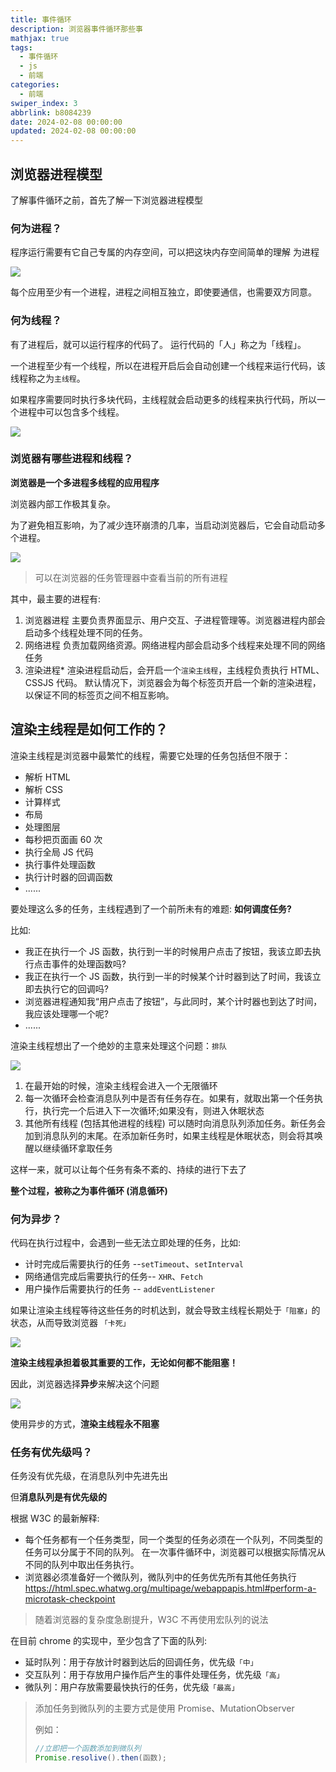 ```yaml
---
title: 事件循环
description: 浏览器事件循环那些事
mathjax: true
tags:
  - 事件循环
  - js
  - 前端
categories:
  - 前端
swiper_index: 3
abbrlink: b8084239
date: 2024-02-08 00:00:00
updated: 2024-02-08 00:00:00
---
```


## 浏览器进程模型

了解事件循环之前，首先了解一下浏览器进程模型

### 何为进程？

程序运行需要有它自己专属的内存空间，可以把这块内存空间简单的理解 为进程

![](https://cdn.jsdelivr.net/gh/1405720461/blog_img@main/study/48.png)

每个应用至少有⼀个进程，进程之间相互独立，即使要通信，也需要双方同意。

### 何为线程？

有了进程后，就可以运行程序的代码了。 运⾏代码的「⼈」称之为「线程」。

⼀个进程至少有⼀个线程，所以在进程开启后会自动创建⼀个线程来运行代码，该线程称之为`主线程`。

如果程序需要同时执行多块代码，主线程就会启动更多的线程来执行代码，所以⼀个进程中可以包含多个线程。

![](https://cdn.jsdelivr.net/gh/1405720461/blog_img@main/study/49.png)

### 浏览器有哪些进程和线程？

**浏览器是⼀个多进程多线程的应⽤程序**

浏览器内部工作极其复杂。

为了避免相互影响，为了减少连环崩溃的几率，当启动浏览器后，它会自动启动多个进程。

![](https://cdn.jsdelivr.net/gh/1405720461/blog_img@main/study/50.png)

> 可以在浏览器的任务管理器中查看当前的所有进程

其中，最主要的进程有:

1. 浏览器进程
   主要负责界面显示、用户交互、子进程管理等。浏览器进程内部会启动多个线程处理不同的任务。
2. 网络进程
   负责加载网络资源。网络进程内部会启动多个线程来处理不同的网络任务
3. 渲染进程\*
   渲染进程启动后，会开启一个`渲染主线程`，主线程负责执行 HTML、CSSJS 代码。
   默认情况下，浏览器会为每个标签页开启一个新的渲染进程，以保证不同的标签页之间不相互影响。

## 渲染主线程是如何工作的？

渲染主线程是浏览器中最繁忙的线程，需要它处理的任务包括但不限于：

- 解析 HTML
- 解析 CSS
- 计算样式
- 布局
- 处理图层
- 每秒把页面画 60 次
- 执行全局 JS 代码
- 执行事件处理函数
- 执行计时器的回调函数
- ......

要处理这么多的任务，主线程遇到了一个前所未有的难题: **如何调度任务?**

比如:

- 我正在执行一个 JS 函数，执行到一半的时候用户点击了按钮，我该立即去执行点击事件的处理函数吗?
- 我正在执行一个 JS 函数，执行到一半的时候某个计时器到达了时间，我该立即去执行它的回调吗?
- 浏览器进程通知我“用户点击了按钮”，与此同时，某个计时器也到达了时间，我应该处理哪一个呢?
- ......

渲染主线程想出了一个绝妙的主意来处理这个问题：`排队`

![](https://cdn.jsdelivr.net/gh/1405720461/blog_img@main/study/51.png)

1. 在最开始的时候，渲染主线程会进入一个无限循环
2. 每一次循环会检查消息队列中是否有任务存在。如果有，就取出第一个任务执行，执行完一个后进入下一次循环;如果没有，则进入休眠状态
3. 其他所有线程 (包括其他进程的线程) 可以随时向消息队列添加任务。新任务会加到消息队列的末尾。在添加新任务时，如果主线程是休眠状态，则会将其唤醒以继续循环拿取任务

这样一来，就可以让每个任务有条不紊的、持续的进行下去了

**整个过程，被称之为事件循环 (消息循环)**

### 何为异步？

代码在执行过程中，会遇到一些无法立即处理的任务，比如:

- 计时完成后需要执行的任务 --`setTimeout`、`setInterval`
- 网络通信完成后需要执行的任务-- `XHR`、`Fetch`
- 用户操作后需要执行的任务 -- `addEventListener`

如果让渲染主线程等待这些任务的时机达到，就会导致主线程长期处于`「阻塞」`的状态，从而导致浏览器 `「卡死」`

![](https://cdn.jsdelivr.net/gh/1405720461/blog_img@main/study/52.png)

**渲染主线程承担着极其重要的工作，无论如何都不能阻塞！**

因此，浏览器选择**异步**来解决这个问题

![](https://cdn.jsdelivr.net/gh/1405720461/blog_img@main/study/53.png)

使用异步的方式，**渲染主线程永不阻塞**

### 任务有优先级吗？

任务没有优先级，在消息队列中先进先出

但**消息队列是有优先级的**

根据 W3C 的最新解释:

- 每个任务都有一个任务类型，同一个类型的任务必须在一个队列，不同类型的任务可以分属于不同的队列。
  在一次事件循环中，浏览器可以根据实际情况从不同的队列中取出任务执行。
- 浏览器必须准备好一个微队列，微队列中的任务优先所有其他任务执行
  https://html.spec.whatwg.org/multipage/webappapis.html#perform-a-microtask-checkpoint

> 随着浏览器的复杂度急剧提升，W3C 不再使用宏队列的说法

在目前 chrome 的实现中，至少包含了下面的队列:

- 延时队列：用于存放计时器到达后的回调任务，优先级`「中」`
- 交互队列：用于存放用户操作后产生的事件处理任务，优先级`「高」`
- 微队列：用户存放需要最快执行的任务，优先级`「最高」`

> 添加任务到微队列的主要方式是使用 Promise、MutationObserver
>
> 例如：
>
> ```js
> //立即把一个函数添加到微队列
> Promise.resolive().then(函数);
> ```
